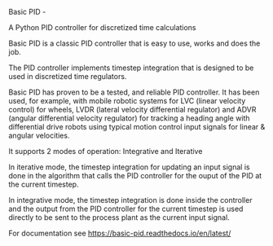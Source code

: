 Basic PID -

A Python PID controller for discretized time calculations

Basic PID is a classic PID controller that is easy to use, works and does the job.

The PID controller implements timestep integration
that is designed to be used in discretized time regulators.

Basic PID has proven to be a tested, and reliable PID controller. It has been used,
for example, with mobile robotic systems for LVC (linear velocity control) for wheels,
LVDR (lateral velocity differential regulator) and ADVR (angular differential velocity
regulator) for tracking a heading angle with differential drive robots using typical
motion control input signals for linear & angular velocities.

It supports 2 modes of operation: Integrative and Iterative

In iterative mode, the timestep integration for updating an input
signal is done in the algorithm that calls the PID controller
for the ouput of the PID at the current timestep.

In integrative mode, the timestep integration is done inside the
controller and the output from the PID controller for the
current timestep is used directly to be sent to the process plant
as the current input signal.

For documentation see https://basic-pid.readthedocs.io/en/latest/





